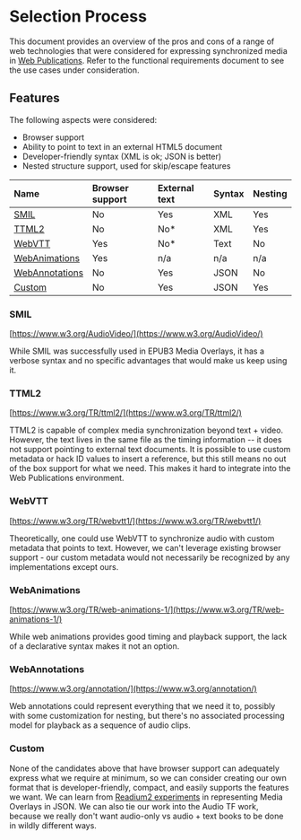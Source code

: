 # Selection Process

This document provides an overview of the pros and cons of a range of web technologies that were considered for expressing synchronized media in [Web Publications](https://www.w3.org/TR/wpub/). Refer to the functional requirements document to see the use cases under consideration.

## Features

The following aspects were considered:
* Browser support
* Ability to point to text in an external HTML5 document
* Developer-friendly syntax (XML is ok; JSON is better)
* Nested structure support, used for skip/escape features

| Name                            | Browser support | External text | Syntax | Nesting |
|:--------------------------------|:----------------|:--------------|:-------|:--------|
| [SMIL](#smil)                   | No              | Yes           | XML    | Yes     |
| [TTML2](#ttml2)                 | No              | No*           | XML    | Yes     |
| [WebVTT](#webvtt)               | Yes             | No*           | Text   | No      |
| [WebAnimations](#webanimations) | Yes             | n/a           | n/a    | n/a     |
| [WebAnnotations](#webannotations)| No             | Yes           | JSON   | No      |
| [Custom](#custom)               | No              | Yes           | JSON   | Yes     |


### SMIL
[https://www.w3.org/AudioVideo/](https://www.w3.org/AudioVideo/)

While SMIL was successfully used in EPUB3 Media Overlays, it has a verbose syntax and no specific advantages that would make us keep using it.

### TTML2
[https://www.w3.org/TR/ttml2/](https://www.w3.org/TR/ttml2/)

TTML2 is capable of complex media synchronization beyond text + video. However, the text lives in the same file as the timing information -- it does not support pointing to external text documents. It is possible to use custom metadata or hack ID values to insert a reference, but this still means no out of the box support for what we need. This makes it hard to integrate into the Web Publications environment.

### WebVTT
[https://www.w3.org/TR/webvtt1/](https://www.w3.org/TR/webvtt1/)

Theoretically, one could use WebVTT to synchronize audio with custom metadata that points to text. However, we can't leverage existing browser support - our custom metadata would not necessarily be recognized by any implementations except ours.

### WebAnimations
[https://www.w3.org/TR/web-animations-1/](https://www.w3.org/TR/web-animations-1/)

While web animations provides good timing and playback support, the lack of a declarative syntax makes it not an option.

### WebAnnotations
[https://www.w3.org/annotation/](https://www.w3.org/annotation/)

Web annotations could represent everything that we need it to, possibly with some customization for nesting, but there's no associated processing model for playback as a sequence of audio clips.

### Custom
None of the candidates above that have browser support can adequately express what we require at minimum, so we can consider creating our own format that is developer-friendly, compact, and easily supports the features we want. We can learn from [Readium2 experiments](drafts/readium2.md) in representing Media Overlays in JSON. We can also tie our work into the Audio TF work, because we really don't want audio-only vs audio + text books to be done in wildly different ways.
